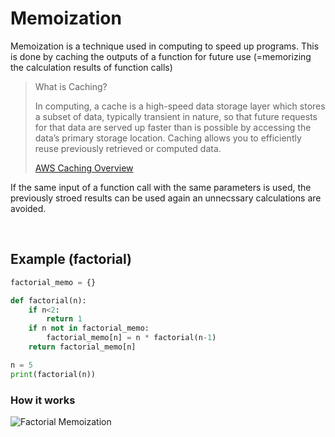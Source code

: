 # Memoization

Memoization is a technique used in computing to speed up programs. This is done by caching the outputs of a function for future use (=memorizing the calculation results of function calls)

> What is Caching?
>
> In computing, a cache is a high-speed data storage layer which stores a subset of data, typically transient in nature, so that future requests for that data are served up faster than is possible by accessing the data’s primary storage location. Caching allows you to efficiently reuse previously retrieved or computed data.
>
> [AWS Caching Overview](https://aws.amazon.com/caching/?nc1=h_ls)

If the same input of a function call with the same parameters is used, the previously stroed results can be used again an unnecssary calculations are avoided.

<br>

## Example (factorial)

```python
factorial_memo = {}

def factorial(n):
    if n<2:
        return 1
    if n not in factorial_memo:
        factorial_memo[n] = n * factorial(n-1)
    return factorial_memo[n]

n = 5
print(factorial(n))
```

### How it works

![Factorial Memoization](https://user-images.githubusercontent.com/53888115/97662447-7a1ea500-1aba-11eb-960a-ccf73d25c9a7.gif)
